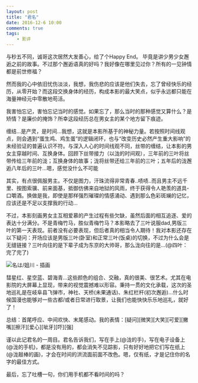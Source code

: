 ```yaml
---
layout: post
title: "君名"
date: 2016-12-6 10:00
comments: true
tags: 
	- 影评
---
```


与秒五不同，诚哥这次居然大发善心，给了个Happy End。 毕竟是讲少男少女邂逅之前的故事。不过那个邂逅语真的好吗？我好像在哪里见过你？所有的一见钟情都是前世修福？

然而我的心中依旧忧伤淡淡，我想，我伤悲的应该是他们失去，忘了曾经快乐的经历，从零开始？而这段交换身体的经历，构成本影的最大笑点，似乎永远都只能在海量神经元中零散地苟活。

我害怕忘记，害怕忘记当时的感觉。如果忘了，那么当时的那种感觉又算什么？是矫情？是廉价的掩饰？所幸这段经历总在男女主的某个地方留下痕迹。

缠结...是产灵，是时间...我想，这就是本影所基于的神秘力量。若按照时间线观点，则会遇到“蛋生鸡、鸡生蛋”的逻辑闭环，也与“改变历史必然产生重大影响”的未经验证的普遍认识不符。与深入人心的时间线观不同，丝带的缠结，让本影的男女主穿越时间、互换身体。回顾下丝带接力（以泷的时间观），三年前的三叶将丝带传给三年前的泷；互换身体的故事；泷将丝带还给三年前的三叶；五年后的泷邂逅八年后的三叶...嗯，感觉没什么不可能

其实，有点很佩服男主。不仅是图力，汗珠流得非常青春..啧啧..而且男主不远千里、按图索骥、前来面基，抵御仿佛来自地狱的风雨，终于获得令人艳羡的道具-口嚼酒。换做是我，即使是那样强烈璀璨的情感涌动、遇到那么色彩斑斓的记忆，应该还是不足以支撑我的行动...

不过，本影刻画男女主互相爱慕的产生过程有些欠缺，虽然后面的相互追逐、爱的表达十分满分。不是青梅竹马，胜似青梅竹马？本影略去了三叶说服dad,男版三叶的第一天表现。前者没有必要表现，但后者真的相当令人期待！我对本影还存在以下疑问：开场应该是男版三叶(卧室)和正常三叶(饭桌)的切换，不过为什么会是无缝链接？三叶向往的是下辈子成为东京的大帅哥，那么泷向往的是...(@四叶：完了完了)

![名は/姐川 - 插画](http://img.hb.aicdn.com/d81654164fe23c9cbda2014a6a62ba1048d057563e6df-u4tCh4_fw658)

彗星红、星空蓝、碧海青...这些颜色的组合、交融，真的很美、很艺术。尤其在电影院的大屏幕上显现，带来的视觉震撼难以形容。秉持一贯的文化承载，这次的圣地巡礼是在岐阜县飞弹市，神社、天桥(未果通话)、朱红栏杆(初次邂逅)...什么时候国漫也能够对一些古都/或者日常进行取景，让我们也能快快乐乐地巡礼，就好了！

总结：首尾呼应、中间欢快、末尾感动。我的表情：[疑问][微笑][大笑][可爱][撇嘴][擦汗][爱心][呲牙][吓][强]

谨以此记君名的一周目。君名告诉我们，写在手上(@泷的手)，写在电子设备上(@泷的手机)，都是没有用的，都会消失不见踪影，只有好好地把它们写在纸上(@泷敲棒的画)，才会在时间的洪流面前面不改色。嗯，仅有纸，才是记住你的名字的最佳方式。

最后，忘了吐槽一句，你们用手机都不看时间的吗？